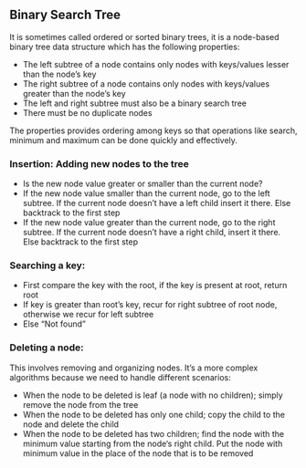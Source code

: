 ## Binary Search Tree
It is sometimes called ordered or sorted binary trees, it is a node-based binary tree data structure which has the following properties:
- The left subtree of a node contains only nodes with keys/values lesser than the node’s key
- The right subtree of a node contains only nodes with keys/values greater than the node’s key
- The left and right subtree must also be a binary search tree
- There must be no duplicate nodes

The properties provides ordering among keys so that operations like search, minimum and maximum can be done quickly and effectively.

### Insertion: Adding new nodes to the tree
- Is the new node value greater or smaller than the current node?
- If the new node value smaller than the current node, go to the left subtree. If the current node doesn’t have a left child insert it there. Else backtrack to the first step
- If the new node value greater than the current node, go to the right subtree. If the current node doesn’t have a right child, insert it there. Else backtrack to the first step

### Searching a key:
- First compare the key with the root, if the key is present at root, return root
- If key is greater than root’s key, recur for right subtree of root node, otherwise we recur for left subtree
- Else “Not found”

### Deleting a node:
This involves removing and organizing nodes. It’s a more complex algorithms because we need to handle different scenarios:
- When the node to be deleted is leaf (a node with no children);  simply remove the node from the tree
- When the node to be deleted has only one child; copy the child to the node and delete the child
- When the node to be deleted has two children; find the node with the minimum value starting from the node‘s right child. Put the node with minimum value in the place of the node that is to be removed
